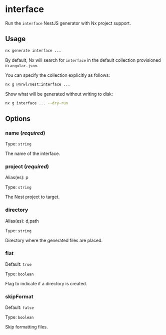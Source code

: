 # interface

Run the `interface` NestJS generator with Nx project support.

## Usage

```bash
nx generate interface ...
```

By default, Nx will search for `interface` in the default collection provisioned in `angular.json`.

You can specify the collection explicitly as follows:

```bash
nx g @nrwl/nest:interface ...
```

Show what will be generated without writing to disk:

```bash
nx g interface ... --dry-run
```

## Options

### name (_**required**_)

Type: `string`

The name of the interface.

### project (_**required**_)

Alias(es): p

Type: `string`

The Nest project to target.

### directory

Alias(es): d,path

Type: `string`

Directory where the generated files are placed.

### flat

Default: `true`

Type: `boolean`

Flag to indicate if a directory is created.

### skipFormat

Default: `false`

Type: `boolean`

Skip formatting files.
